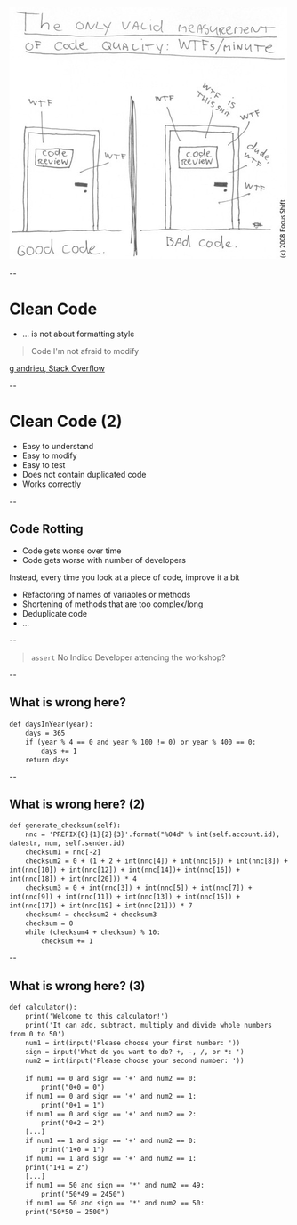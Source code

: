 ![The only valid measurement of code quality: WTFs/minute](resources/measuring_code_quality.jpg)

--

# Clean Code

* ... is not about formatting style

> Code I'm not afraid to modify

[g andrieu, Stack Overflow](https://stackoverflow.com/questions/954570/definition-of-clean-code)

--

# Clean Code (2)

* Easy to understand
* Easy to modify
* Easy to test
* Does not contain duplicated code
* Works correctly

--

## Code Rotting

* Code gets worse over time
* Code gets worse with number of developers <!-- .element: class="fragment" -->

Instead, every time you look at a piece of code, improve it a bit <!-- .element: class="fragment" -->

* Refactoring of names of variables or methods <!-- .element: class="fragment" -->
* Shortening of methods that are too complex/long <!-- .element: class="fragment" -->
* Deduplicate code <!-- .element: class="fragment" -->
* ... <!-- .element: class="fragment" -->

--

> `assert` No Indico Developer attending the workshop?

--

## What is wrong here?

    def daysInYear(year):
        days = 365
        if (year % 4 == 0 and year % 100 != 0) or year % 400 == 0:
            days += 1
        return days

--

## What is wrong here? (2)

	def generate_checksum(self):
        nnc = 'PREFIX{0}{1}{2}{3}'.format("%04d" % int(self.account.id), datestr, num, self.sender.id)
        checksum1 = nnc[-2]
        checksum2 = 0 + (1 + 2 + int(nnc[4]) + int(nnc[6]) + int(nnc[8]) + int(nnc[10]) + int(nnc[12]) + int(nnc[14])+ int(nnc[16]) + int(nnc[18]) + int(nnc[20])) * 4
        checksum3 = 0 + int(nnc[3]) + int(nnc[5]) + int(nnc[7]) + int(nnc[9]) + int(nnc[11]) + int(nnc[13]) + int(nnc[15]) + int(nnc[17]) + int(nnc[19] + int(nnc[21])) * 7
        checksum4 = checksum2 + checksum3
        checksum = 0
        while (checksum4 + checksum) % 10:
			checksum += 1

--

## What is wrong here? (3)

	def calculator():
		print('Welcome to this calculator!')
		print('It can add, subtract, multiply and divide whole numbers from 0 to 50')
		num1 = int(input('Please choose your first number: '))
		sign = input('What do you want to do? +, -, /, or *: ')
		num2 = int(input('Please choose your second number: '))

		if num1 == 0 and sign == '+' and num2 == 0:
			print("0+0 = 0")
		if num1 == 0 and sign == '+' and num2 == 1:
			print("0+1 = 1")
		if num1 == 0 and sign == '+' and num2 == 2:
			print("0+2 = 2")
		[...]
		if num1 == 1 and sign == '+' and num2 == 0:
			print("1+0 = 1")
		if num1 == 1 and sign == '+' and num2 == 1:
		print("1+1 = 2")
		[...]
		if num1 == 50 and sign == '*' and num2 == 49:
			print("50*49 = 2450")
		if num1 == 50 and sign == '*' and num2 == 50:
		print("50*50 = 2500")

